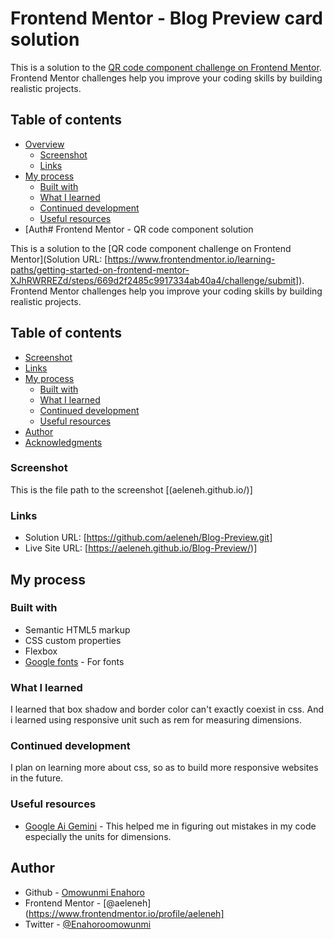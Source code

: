 # Frontend Mentor -   Blog Preview card solution

This is a solution to the [QR code component challenge on Frontend Mentor](https://www.frontendmentor.io/challenges/qr-code-component-iux_sIO_H). Frontend Mentor challenges help you improve your coding skills by building realistic projects. 

## Table of contents

- [Overview](#overview)
  - [Screenshot](#screenshot)
  - [Links](#links)
- [My process](#my-process)
  - [Built with](#built-with)
  - [What I learned](#what-i-learned)
  - [Continued development](#continued-development)
  - [Useful resources](#useful-resources)
- [Auth# Frontend Mentor - QR code component solution

This is a solution to the [QR code component challenge on Frontend Mentor](Solution URL: [https://www.frontendmentor.io/learning-paths/getting-started-on-frontend-mentor-XJhRWRREZd/steps/669d2f2485c9917334ab40a4/challenge/submit]). Frontend Mentor challenges help you improve your coding skills by building realistic projects. 

## Table of contents

  - [Screenshot](#screenshot)
  - [Links](#links)
- [My process](#my-process)
  - [Built with](#built-with)
  - [What I learned](#what-i-learned)
  - [Continued development](#continued-development)
  - [Useful resources](#useful-resources)
- [Author](#author)
- [Acknowledgments](#acknowledgments)

### Screenshot
This is the file path to the screenshot
[(aeleneh.github.io/)]


### Links

- Solution URL: [https://github.com/aeleneh/Blog-Preview.git]
- Live Site URL: [https://aeleneh.github.io/Blog-Preview/)]

## My process

### Built with

- Semantic HTML5 markup
- CSS custom properties
- Flexbox
- [Google fonts](https://fonts.google.com/specimen/Figtree) - For fonts



### What I learned

I learned that box shadow and border color can't exactly coexist in css. And i learned using responsive unit such as rem for measuring dimensions.

### Continued development

I plan on learning more about css, so as to build more responsive websites in the future.

### Useful resources

- [Google Ai Gemini](https://gemini.google.com/app) - This helped me in figuring out mistakes in my code especially the units for dimensions.

## Author

- Github - [Omowunmi Enahoro](https://github.com/aeleneh)
- Frontend Mentor - [@aeleneh](https://www.frontendmentor.io/profile/aeleneh]
- Twitter - [@Enahoroomowunmi](https://x.com/Enahoroomowunmi)
